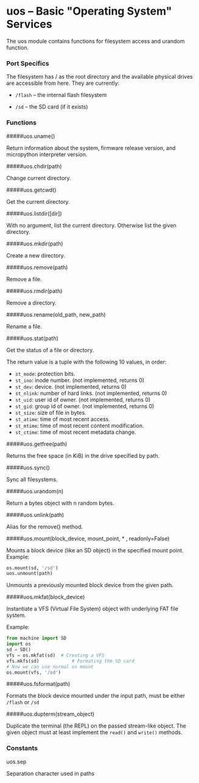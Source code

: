 # uos – Basic "Operating System" Services
The uos module contains functions for filesystem access and urandom function.

### Port Specifics
The filesystem has / as the root directory and the available physical drives are accessible from here. They are currently:

- ``/flash`` – the internal flash filesystem

- ``/sd`` – the SD card (if it exists)

### Functions

#####<function>uos.uname()</function>

Return information about the system, firmware release version, and micropython interpreter version.

#####<function>uos.chdir(path)</function>

Change current directory.

#####<function>uos.getcwd()</function>

Get the current directory.

#####<function>uos.listdir([dir])</function>

With no argument, list the current directory. Otherwise list the given directory.

#####<function>uos.mkdir(path)</function>

Create a new directory.

#####<function>uos.remove(path)</function>

Remove a file.

#####<function>uos.rmdir(path)</function>

Remove a directory.

#####<function>uos.rename(old_path, new_path)</function>

Rename a file.

#####<function>uos.stat(path)</function>

Get the status of a file or directory.

The return value is a tuple with the following 10 values, in order:

- ``st_mode``: protection bits.
- ``st_ino``: inode number. (not implemented, returns 0)
- ``st_dev``: device. (not implemented, returns 0)
- ``st_nlink``: number of hard links. (not implemented, returns 0)
- ``st_uid``: user id of owner. (not implemented, returns 0)
- ``st_gid``: group id of owner. (not implemented, returns 0)
- ``st_size``: size of file in bytes.
- ``st_atime``: time of most recent access.
- ``st_mtime``: time of most recent content modification.
- ``st_ctime``: time of most recent metadata change.

#####<function>uos.getfree(path)</function>

Returns the free space (in KiB) in the drive specified by path.

#####<function>uos.sync()</function>

Sync all filesystems.

#####<function>uos.urandom(n)</function>

Return a bytes object with n random bytes.

#####<function>uos.unlink(path)</function>

Alias for the remove() method.

#####<function>uos.mount(block_device, mount_point, * , readonly=False)</function>

Mounts a block device (like an SD object) in the specified mount point. Example:

```python
os.mount(sd, '/sd')
uos.unmount(path)
```

Unmounts a previously mounted block device from the given path.

#####<function>uos.mkfat(block_device)</function>

Instantiate a VFS (Virtual File System) object with underlying FAT file system. 


Example:

```python
from machine import SD
import os
sd = SD()
vfs = os.mkfat(sd)	# Creating a VFS 
vfs.mkfs(sd)     		# Formating the SD card
# Now we can use normal os mount
os.mount(vfs, '/sd')

```

#####<function>uos.fsformat(path)</function>

Formats the block device mounted under the input path, must be either ``/flash`` or ``/sd``


#####<function>uos.dupterm(stream_object)</function>

Duplicate the terminal (the REPL) on the passed stream-like object. The given object must at least implement the ``read()`` and ``write()`` methods.

### Constants
<constant>uos.sep</constant>

Separation character used in paths
